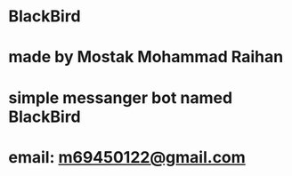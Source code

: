 # BlackBird
# made by Mostak Mohammad Raihan
# simple messanger bot named BlackBird
# email: m69450122@gmail.com
